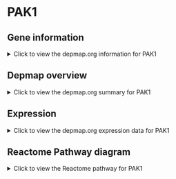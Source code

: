 <h1>PAK1</h1>

<h2>Gene information</h2>
<details>
  <summary>Click to view the depmap.org information for PAK1</summary>
  <p><a href="https://depmap.org/portal/gene/PAK1?tab=about" target="_BLANK">Open page in a new tab...</a></p>
  <iframe src="https://depmap.org/portal/gene/PAK1?tab=about" style="border:none;width:100%;height:800px"></iframe>
</details>

<h2>Depmap overview</h2>
<details>
  <summary>Click to view the depmap.org summary for PAK1</summary>
  <p><a href="https://depmap.org/portal/gene/PAK1?tab=overview" target="_BLANK">Open page in a new tab...</a></p>
  <iframe src="https://depmap.org/portal/gene/PAK1?tab=overview" style="border:none;width:100%;height:800px"></iframe>
</details>

<h2>Expression</h2>
<details>
  <summary>Click to view the depmap.org expression data for PAK1</summary>
  <p><a href="https://depmap.org/portal/gene/PAK1?tab=characterization" target="_BLANK">Open page in a new tab...</a></p>
  <iframe src="https://depmap.org/portal/gene/PAK1?tab=characterization" style="border:none;width:100%;height:800px"></iframe>
</details>



<h2>Reactome Pathway diagram</h2>
<details>
  <summary>Click to view the Reactome pathway for PAK1</summary>
  <p><a href="https://reactome.org/PathwayBrowser/#/R-HSA-8964616" target="_BLANK">Open page in a new tab...</a></p>
  <p>G beta:gamma signalling through CDC42</p>
<iframe src="https://reactome.org/PathwayBrowser/#/R-HSA-8964616" style="border:none;width:100%;height:800px"></iframe>
</details>



